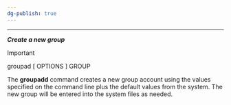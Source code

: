 ```yaml
---
dg-publish: true
---
```

---
___Create a new group___

> [!Important] 
> groupad [ OPTIONS ] GROUP

The **groupadd** command creates a new group account using the values specified on the command line plus the default values from the system. The new group will be entered into the system files as needed.




